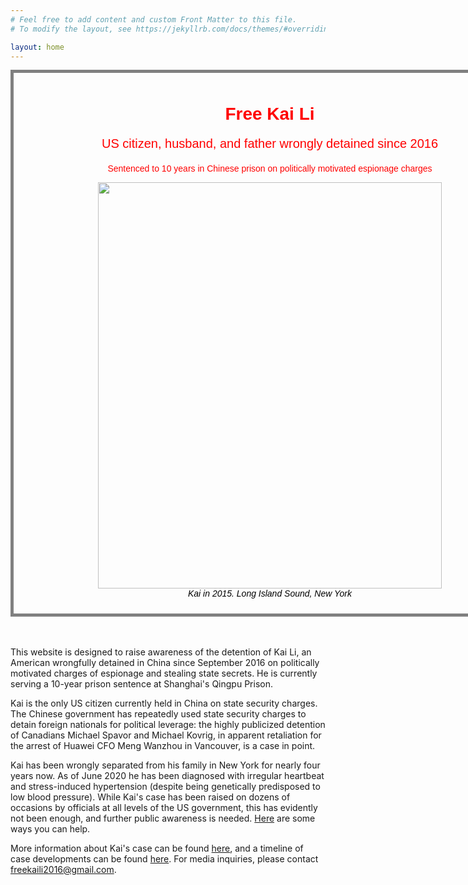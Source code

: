 ```yaml
---
# Feel free to add content and custom Front Matter to this file.
# To modify the layout, see https://jekyllrb.com/docs/themes/#overriding-theme-defaults

layout: home
---
```

<style>
.titleDiv {
	margin: auto;
	text-align: center;
	width: 800px;
  	padding: 10px;
  	border: 5px solid gray;
  	color: red;
	font-family: Arial, Helvetica, sans-serif;
}
</style>

<div class="titleDiv"> 
	<h1> Free Kai Li </h1>
	<p style="font-size:20px"> US citizen, husband, and father wrongly detained since 2016  </p>
	<p> Sentenced to 10 years in Chinese prison on politically motivated espionage charges </p>
	<figure>
	<p align="center">
  		<img width="550" height="650" src="{{site.url}}/assets/img/kai.jpg">
    		<br>
    		<em style="color:black">Kai in 2015. Long Island Sound, New York </em>
	</p>
	</figure>
</div>

<br/><br/>
This website is designed to raise awareness of the detention of Kai Li, an American wrongfully detained in China since September 2016 on politically motivated charges of espionage and stealing state secrets. He is currently serving a 10-year prison sentence at Shanghai's Qingpu Prison. 

Kai is the only US citizen currently held in China on state security charges. The Chinese government has repeatedly used state security charges to detain foreign nationals for political leverage: the highly publicized detention of Canadians Michael Spavor and Michael Kovrig, in apparent retaliation for the arrest of Huawei CFO Meng Wanzhou in Vancouver, is a case in point.

Kai has been wrongly separated from his family in New York for nearly four years now. As of June 2020 he has been diagnosed with irregular heartbeat and stress-induced hypertension (despite being genetically predisposed to low blood pressure). While Kai's case has been raised on dozens of occasions by officials at all levels of the US government, this has evidently not been enough, and further public awareness is needed. [Here]({{site.url}}/help/) are some ways you can help.

More information about Kai's case can be found [here](/About), and a timeline of case developments can be found [here](/Timeline/). For media inquiries, please contact freekaili2016@gmail.com.





